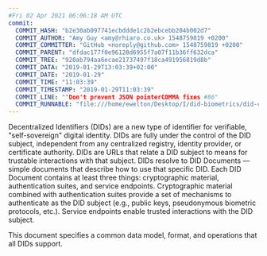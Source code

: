 ```yaml
---
#Fri 02 Apr 2021 06:06:18 AM UTC
commit:
  COMMIT_HASH: "b2e30ab097741ecbddde1c2b2ebcebb204b002d7"
  COMMIT_AUTHOR: "Amy Guy <amy@rhiaro.co.uk> 1548759819 +0200"
  COMMIT_COMMITTER: "GitHub <noreply@github.com> 1548759819 +0200"
  COMMIT_PARENT: "dfdac177f0e96128d6955f7a07f11b36ff632dca"
  COMMIT_TREE: "920ab794aa6ecae21737497f18ca491956819d8b"
  COMMIT_DATA: "2019-01-29T13:03:39+02:00"
  COMMIT_DATE: "2019-01-29"
  COMMIT_TIME: "11:03:39"
  COMMIT_TIMESTAMP: "2019-01-29T11:03:39"
  COMMIT_LINE: ""Don't prevent JSON pointerCOMMA fixes #86"
  COMMIT_RUNNABLE: "file:///home/ewelton/Desktop/I/did-biometrics/did-core-dataset/analysis/gitinfo/b2e30ab097741ecbddde1c2b2ebcebb204b002d7/snapshot/index.html"
---
```


<section id="abstract">
<p>
Decentralized Identifiers (DIDs) are a new type of identifier for
verifiable, "self-sovereign" digital identity. DIDs are fully under the
control of the DID subject, independent from any centralized registry,
identity provider, or certificate authority. DIDs are URLs that relate
a DID subject to means for trustable interactions with that subject.
DIDs resolve to DID Documents — simple documents that describe how to
use that specific DID. Each DID Document contains at least three
things: cryptographic material, authentication suites, and service
endpoints. Cryptographic material combined with authentication suites
provide a set of mechanisms to authenticate as the DID subject (e.g.,
public keys, pseudonymous biometric protocols, etc.). Service endpoints
enable trusted interactions with the DID subject.
    </p>
<p>
This document specifies a common data model, format, and operations
that all DIDs support.
    </p>
</section>
